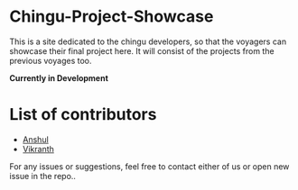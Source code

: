 # Chingu-Project-Showcase
This is a site dedicated to the chingu developers, so that the voyagers can showcase their final project here. It will consist of the projects from the previous voyages too.

**Currently in Development**

# List of contributors
* [Anshul](https://github.com/Anshul2166)
* [Vikranth](https://github.com/highskillzz)

For any issues or suggestions, feel free to contact either of us or open new issue in the repo..

